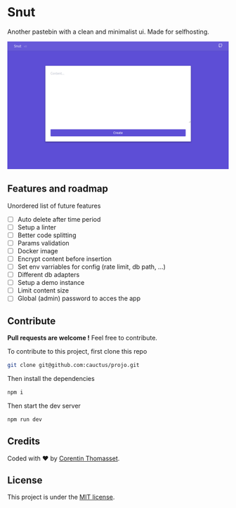 # Snut

Another pastebin with a clean and minimalist ui. Made for selfhosting.

![screenshot](./.github/screenshot.png)

## Features and roadmap

Unordered list of future features

- [ ] Auto delete after time period
- [ ] Setup a linter
- [ ] Better code splitting
- [ ] Params validation
- [ ] Docker image
- [ ] Encrypt content before insertion
- [ ] Set env varriables for config (rate limit, db path, ...)
- [ ] Different db adapters
- [ ] Setup a demo instance
- [ ] Limit content size
- [ ] Global (admin) password to acces the app

## Contribute

**Pull requests are welcome !** Feel free to contribute.

To contribute to this project, first clone this repo

```bash
git clone git@github.com:cauctus/projo.git
```

Then install the dependencies

```bash
npm i
```

Then start the dev server

```bash
npm run dev
```

## Credits

Coded with ❤️ by [Corentin Thomasset](https://github.com/CorentinTh).

## License

This project is under the [MIT license](LICENSE).
